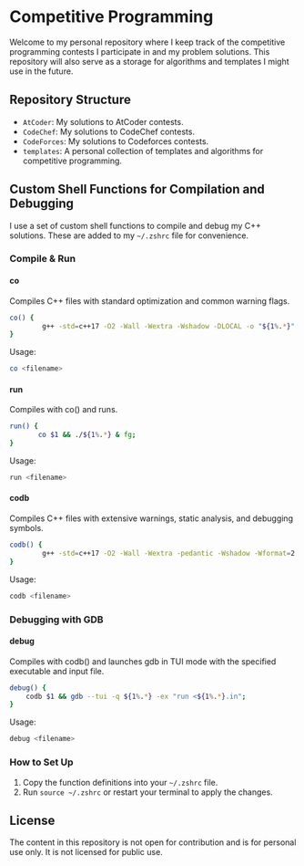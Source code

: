 
# Competitive Programming

Welcome to my personal repository where I keep track of the competitive programming contests I participate in and my problem solutions. This repository will also serve as a storage for algorithms and templates I might use in the future.

## Repository Structure

- `AtCoder`: My solutions to AtCoder contests.
- `CodeChef`: My solutions to CodeChef contests.
- `CodeForces`: My solutions to Codeforces contests.
- `templates`: A personal collection of templates and algorithms for competitive programming.

## Custom Shell Functions for Compilation and Debugging

I use a set of custom shell functions to compile and debug my C++ solutions. These are added to my `~/.zshrc` file for convenience.

### Compile & Run

#### co

Compiles C++ files with standard optimization and common warning flags.

```bash
co() {
        g++ -std=c++17 -O2 -Wall -Wextra -Wshadow -DLOCAL -o "${1%.*}" $1;
}
```

Usage:

```bash
co <filename>
```

#### run

Compiles with co() and runs.

```bash
run() {
       co $1 && ./${1%.*} & fg;
}
```

Usage:

```bash
run <filename>
```

#### codb

Compiles C++ files with extensive warnings, static analysis, and debugging symbols.

```bash
codb() {
        g++ -std=c++17 -O2 -Wall -Wextra -pedantic -Wshadow -Wformat=2 -Wfloat-equal -Wconversion -Wlogical-op -Wshift-overflow=2 -Wduplicated-cond -Wcast-qual -Wcast-align -D_GLIBCXX_DEBUG -D_GLIBCXX_DEBUG_PEDANTIC -D_GLIBCXX_ASSERTIONS -ggdb3 -fsanitize=address,undefined -fanalyzer -Wnon-virtual-dtor -Wold-style-cast -Woverloaded-virtual -Wuseless-cast -Wnull-dereference -Wdouble-promotion -Wmisleading-indentation -Wduplicated-branches -Walloca -Wzero-as-null-pointer-constant -Wpessimizing-move -Wredundant-move -Wextra-semi -Wshadow=local -Wundef -DLOCAL -ggdb3 -fmax-errors=2 -o "${1%.*}" $1;
}
```

Usage:

```bash
codb <filename>
```

### Debugging with GDB

#### debug

Compiles with codb() and launches gdb in TUI mode with the specified executable and input file.

```bash
debug() {
	codb $1 && gdb --tui -q ${1%.*} -ex "run <${1%.*}.in";
}
```

Usage:

```bash
debug <filename>
```

### How to Set Up

1. Copy the function definitions into your `~/.zshrc` file.
2. Run `source ~/.zshrc` or restart your terminal to apply the changes.

## License

The content in this repository is not open for contribution and is for personal use only. It is not licensed for public use.

